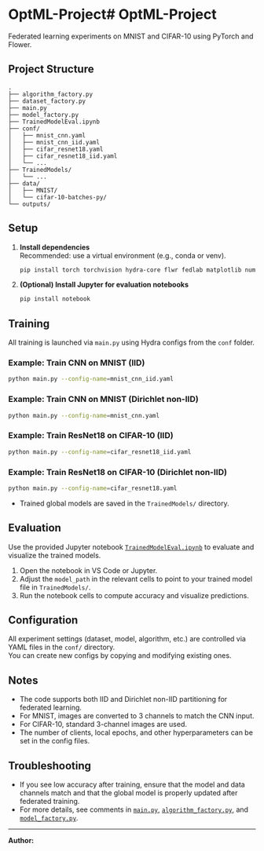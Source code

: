 # OptML-Project# OptML-Project

Federated learning experiments on MNIST and CIFAR-10 using PyTorch and Flower.

## Project Structure

```
.
├── algorithm_factory.py
├── dataset_factory.py
├── main.py
├── model_factory.py
├── TrainedModelEval.ipynb
├── conf/
│   ├── mnist_cnn.yaml
│   ├── mnist_cnn_iid.yaml
│   ├── cifar_resnet18.yaml
│   ├── cifar_resnet18_iid.yaml
│   └── ...
├── TrainedModels/
│   └── ...
├── data/
│   ├── MNIST/
│   └── cifar-10-batches-py/
└── outputs/
```

## Setup

1. **Install dependencies**  
   Recommended: use a virtual environment (e.g., conda or venv).

   ```sh
   pip install torch torchvision hydra-core flwr fedlab matplotlib numpy
   ```

2. **(Optional) Install Jupyter for evaluation notebooks**

   ```sh
   pip install notebook
   ```

## Training

All training is launched via `main.py` using Hydra configs from the `conf` folder.

### Example: Train CNN on MNIST (IID)

```sh
python main.py --config-name=mnist_cnn_iid.yaml
```

### Example: Train CNN on MNIST (Dirichlet non-IID)

```sh
python main.py --config-name=mnist_cnn.yaml
```

### Example: Train ResNet18 on CIFAR-10 (IID)

```sh
python main.py --config-name=cifar_resnet18_iid.yaml
```

### Example: Train ResNet18 on CIFAR-10 (Dirichlet non-IID)

```sh
python main.py --config-name=cifar_resnet18.yaml
```

- Trained global models are saved in the `TrainedModels/` directory.

## Evaluation

Use the provided Jupyter notebook [`TrainedModelEval.ipynb`](TrainedModelEval.ipynb) to evaluate and visualize the trained models.

1. Open the notebook in VS Code or Jupyter.
2. Adjust the `model_path` in the relevant cells to point to your trained model file in `TrainedModels/`.
3. Run the notebook cells to compute accuracy and visualize predictions.

## Configuration

All experiment settings (dataset, model, algorithm, etc.) are controlled via YAML files in the `conf/` directory.  
You can create new configs by copying and modifying existing ones.

## Notes

- The code supports both IID and Dirichlet non-IID partitioning for federated learning.
- For MNIST, images are converted to 3 channels to match the CNN input.
- For CIFAR-10, standard 3-channel images are used.
- The number of clients, local epochs, and other hyperparameters can be set in the config files.

## Troubleshooting

- If you see low accuracy after training, ensure that the model and data channels match and that the global model is properly updated after federated training.
- For more details, see comments in [`main.py`](main.py), [`algorithm_factory.py`](algorithm_factory.py), and [`model_factory.py`](model_factory.py).

---

**Author:**  
